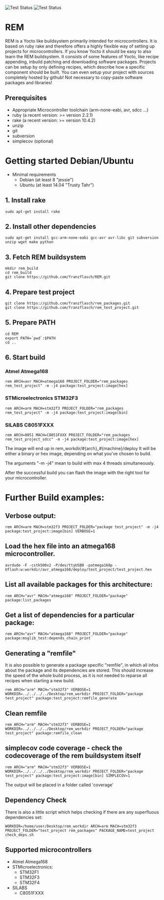 ![Test Status](https://img.shields.io/badge/debian%208-passed-green.svg)
![Test Status](https://img.shields.io/badge/ubuntu%2014.04-passed-green.svg)

# REM
REM is a Yocto like buildsystem primarily intended for microcontrollers. It is based on ruby rake and therefore offers a highly flexible way of setting up projects for microcontrollers. If you know Yocto it should be easy to also learn the REM buildsystem. It consists of some features of Yocto, like recipe appending, inbuild patching and downloading software packages. Projects can be setup by only defining recipes, which describe how a specific component should be built. You can even setup your project with sources completely hosted by github! Not necessary to copy-paste software packages and libraries!

## Prerequisites
* Appropriate Microcontroller toolchain (arm-none-eabi, avr, sdcc ...)
* ruby (a recent version: >= version 2.2.1)
* rake (a recent version: >= version 10.4.2)
* unzip
* git
* subversion
* simplecov (optional)

# Getting started Debian/Ubuntu
* Minimal requirements
    - Debian (at least 8 "jessie")
    - Ubuntu (at least 14.04 "Trusty Tahr")

## 1. Install rake
```Shell
sudo apt-get install rake
```

## 2. Install other dependencies
```Shell
sudo apt-get install gcc-arm-none-eabi gcc-avr avr-libc git subversion unzip wget make python
```

## 3. Fetch REM buildsystem
```Shell
mkdir rem_build
cd rem_build
git clone https://github.com/franzflasch/REM.git
```

## 4. Prepare test project
```Shell
git clone https://github.com/franzflasch/rem_packages.git
git clone https://github.com/franzflasch/rem_test_project.git
```

## 5. Prepare PATH
```Shell
cd REM
export PATH=`pwd`:$PATH
cd ..
```

## 6. Start build

### Atmel Atmega168
```Shell
rem ARCH=avr MACH=atmega168 PROJECT_FOLDER="rem_packages rem_test_project" -m -j4 package:test_project:image[hex]
```

### STMicroelectronics STM32F3
```Shell
rem ARCH=arm MACH=stm32f3 PROJECT_FOLDER="rem_packages rem_test_project" -m -j4 package:test_project:image[bin]
```

### SILABS C8051FXXX
```Shell
rem ARCH=8051 MACH=C8051FXXX PROJECT_FOLDER="rem_packages rem_test_project_sdcc" -m -j4 package:test_project:image[hex]
```

The image will end up in rem_workdir/#{arch}_#{machine}/deploy
It will be either a binary or hex image, depending on what you've chosen to build.

The arguments "-m -j4" mean to build with max 4 threads simultaneously.

After the successful build you can flash the image with the right tool for your microcontroller.


# Further Build examples:

## Verbose output:
```Shell
rem ARCH=arm MACH=stm32f3 PROJECT_FOLDER="package test_project" -m -j4 package:test_project:image[bin] VERBOSE=1
```

## Load the hex file into an atmega168 microcontroller.
```Shell
avrdude -F -cstk500v2 -P/dev/ttyUSB0 -patmega168p -Uflash:w:workdir/avr_atmega168/deploy/test_project/test_project.hex
```

## List all available packages for this architecture:
```Shell
rem ARCH="avr" MACH="atmega168" PROJECT_FOLDER="package" package:list_packages
```

## Get a list of dependencies for a particular package:
```Shell
rem ARCH="avr" MACH="atmega168" PROJECT_FOLDER="package" package:msglib_test:depends_chain_print
```

## Generating a "remfile"
It is also possible to generate a package specific "remfile", in which all infos about the package and its dependencies are stored. This should increase the speed of the whole build process, as it is not needed to reparse all recipes when starting a new build.
```Shell
rem ARCH="arm" MACH="stm32f3" VERBOSE=1 WORKDIR=../../../../Desktop/rem_workdir PROJECT_FOLDER="package test_project" package:test_project:remfile_generate
```

## Clean remfile
```Shell
rem ARCH="arm" MACH="stm32f3" VERBOSE=1 WORKDIR=../../../../Desktop/rem_workdir PROJECT_FOLDER="package test_project" package:remfile_clean
```

## simplecov code coverage - check the codecoverage of the rem buildsystem itself
```Shell
rem ARCH="arm" MACH="stm32f3" VERBOSE=1 WORKDIR=../../../../Desktop/rem_workdir PROJECT_FOLDER="package test_project" package:test_project:image[bin] SIMPLECOV=1
```
The output will be placed in a folder called 'coverage'

## Dependency Check
There is also a little script which helps checking if there are any superfluous dependencies set:
```Shell
WORKDIR=/home/user/Desktop/rem_workdir ARCH=arm MACH=stm32f3 PROJECT_FOLDER="test_project rem_packages" PACKAGE_NAME=test_project check_deps.sh
```

## Supported microcontrollers
* Atmel Atmega168
* STMicroelectronics:
    - STM32F1
    - STM32F3
    - STM32F4
* SILABS
    - C8051FXXX

